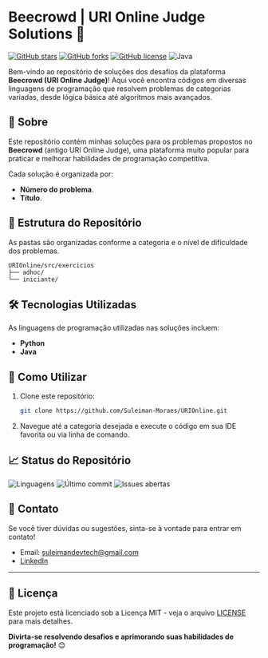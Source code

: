 # Beecrowd | URI Online Judge Solutions 🚀

[![GitHub stars](https://img.shields.io/github/stars/Suleiman-Moraes/URIOnline?style=social)](https://github.com/Suleiman-Moraes/URIOnline/stargazers)
[![GitHub forks](https://img.shields.io/github/forks/Suleiman-Moraes/URIOnline?style=social)](https://github.com/Suleiman-Moraes/URIOnline/network/members)
[![GitHub license](https://img.shields.io/github/license/Suleiman-Moraes/URIOnline)](https://github.com/Suleiman-Moraes/URIOnline/blob/master/LICENSE)
![Java](https://img.shields.io/badge/Java-8-orange)

Bem-vindo ao repositório de soluções dos desafios da plataforma **Beecrowd (URI Online Judge)**! Aqui você encontra códigos em diversas linguagens de programação que resolvem problemas de categorias variadas, desde lógica básica até algoritmos mais avançados.

## 📖 Sobre
Este repositório contém minhas soluções para os problemas propostos no **Beecrowd** (antigo URI Online Judge), uma plataforma muito popular para praticar e melhorar habilidades de programação competitiva.

Cada solução é organizada por:
- **Número do problema**.
- **Título**.

## 📂 Estrutura do Repositório
As pastas são organizadas conforme a categoria e o nível de dificuldade dos problemas.

```
URIOnline/src/exercicios
├── adhoc/
└── iniciante/
```

## 🛠 Tecnologias Utilizadas
As linguagens de programação utilizadas nas soluções incluem:
- **Python**
- **Java**

## 🚀 Como Utilizar
1. Clone este repositório:
    ```bash
    git clone https://github.com/Suleiman-Moraes/URIOnline.git
    ```
2. Navegue até a categoria desejada e execute o código em sua IDE favorita ou via linha de comando.

## 📈 Status do Repositório
![Linguagens](https://img.shields.io/github/languages/top/Suleiman-Moraes/URIOnline)
![Último commit](https://img.shields.io/github/last-commit/Suleiman-Moraes/URIOnline)
![Issues abertas](https://img.shields.io/github/issues/Suleiman-Moraes/URIOnline)

## 📧 Contato
Se você tiver dúvidas ou sugestões, sinta-se à vontade para entrar em contato!

- Email: [suleimandevtech@gmail.com](mailto:suleimandevtech@gmail.com)
- [LinkedIn](https://www.linkedin.com/in/suleiman-moraes)

---

## 📝 Licença

Este projeto está licenciado sob a Licença MIT - veja o arquivo [LICENSE](https://github.com/Suleiman-Moraes/URIOnline/blob/master/LICENSE) para mais detalhes.

**Divirta-se resolvendo desafios e aprimorando suas habilidades de programação!** 😊
